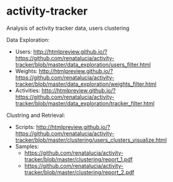 # activity-tracker
Analysis of activity tracker data, users clustering

Data Exploration:
* Users:
http://htmlpreview.github.io/?https://github.com/renatalucia/activity-tracker/blob/master/data_exploration/users_filter.html
* Weights:
http://htmlpreview.github.io/?https://github.com/renatalucia/activity-tracker/blob/master/data_exploration/weights_filter.html
* Activities:
http://htmlpreview.github.io/?https://github.com/renatalucia/activity-tracker/blob/master/data_exploration/tracker_filter.html

Clustring and Retrieval:
* Scripts:
http://htmlpreview.github.io/?https://github.com/renatalucia/activity-tracker/blob/master/clustering/users_clusters_visualize.html
* Samples:
	* https://github.com/renatalucia/activity-tracker/blob/master/clustering/report_1.pdf
	* https://github.com/renatalucia/activity-tracker/blob/master/clustering/report_2.pdf
